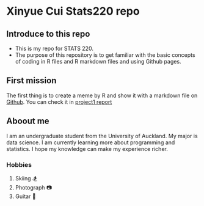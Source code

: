 <!--- heading level 1 --->
# Xinyue Cui Stats220 repo
<!--- unordered lists --->
## Introduce to this repo
* This is my repo for STATS 220.
* The purpose of this repository is to get familiar with the basic concepts of coding in R files and R markdown files and using Github pages.
## First mission
The first thing is to create a meme by R and show it with a markdown file on [Github](https://github.com/vickycuii/stats-220). You can check it in [project1 report](file:///Users/cuixinyue/Desktop/stats220/Project1/project1_report.html)
## Aboout me
I am an undergraduate student from the University of Auckland. My major is data science. I am currently learning more about programming and statistics. I hope my knowledge can make my experience richer.
### Hobbies
1. Skiing 🏂
2. Photograph 📷
3. Guitar 🎸
